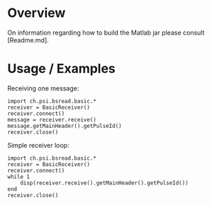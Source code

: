 
# Overview
On information regarding how to build the Matlab jar please consult [Readme.md].

# Usage / Examples

Receiving one message:

```
import ch.psi.bsread.basic.*
receiver = BasicReceiver()
receiver.connect()
message = receiver.receive()
message.getMainHeader().getPulseId()
receiver.close()
```

Simple receiver loop:

```
import ch.psi.bsread.basic.*
receiver = BasicReceiver()
receiver.connect()
while 1
	disp(receiver.receive().getMainHeader().getPulseId())
end
receiver.close()
```